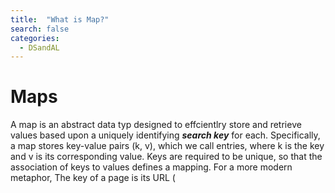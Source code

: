 ```yaml
---
title:  "What is Map?"
search: false
categories: 
  - DSandAL
---
```

# Maps

A map is an abstract data typ designed to effcientlry store and retrieve values based upon a uniquely identifying ***search key*** for each. Specifically, a map stores key-value pairs (k, v), which we call entries, where k is the key and v is its corresponding value. Keys are required to be unique, so that the association of keys to values defines a mapping. For a more modern metaphor, The key of a page is its URL (

<!--stackedit_data:
eyJoaXN0b3J5IjpbMTAwMDE4NzA5NF19
-->